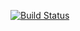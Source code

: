 [![Build Status](https://travis-ci.org/egorsmth/hive.svg?branch=master)](https://travis-ci.org/egorsmth/hive)